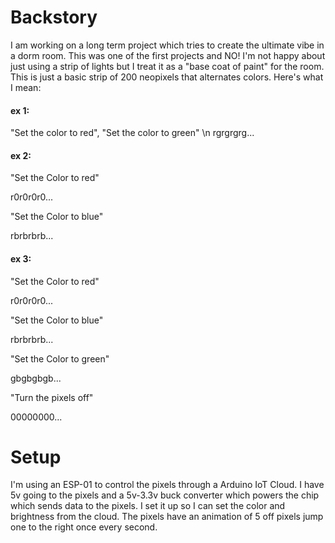 # Backstory
I am working on a long term project which tries to create the ultimate vibe in a dorm room. This was one of the first projects and NO! I'm not happy about just using a strip of lights but I treat it as a "base coat of paint" for the room.
This is just a basic strip of 200 neopixels that alternates colors. Here's what I mean:
#### ex 1:
"Set the color to red", "Set the color to green" \n 
rgrgrgrg...

#### ex 2:
"Set the Color to red" 

r0r0r0r0...

"Set the Color to blue"

rbrbrbrb...

#### ex 3:
"Set the Color to red"

r0r0r0r0...

"Set the Color to blue"

rbrbrbrb...

"Set the Color to green"

gbgbgbgb...

"Turn the pixels off"

00000000...

# Setup
I'm using an ESP-01 to control the pixels through a Arduino IoT Cloud. I have 5v going to the pixels and a 5v-3.3v
buck converter which powers the chip which sends data to the pixels. I set it up so I can set the color and brightness from the cloud. The pixels have an animation of 5 off pixels jump one to the right once every second.
